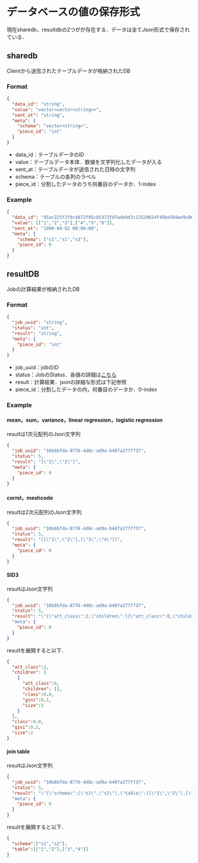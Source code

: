 # データベースの値の保存形式
現在sharedb，resultdbの2つがが存在する．データは全てJson形式で保存されている．
## sharedb
Clientから送信されたテーブルデータが格納されたDB
### Format
```Json
{
  "data_id": "string",
  "value": "vector<vector<string>>",
  "sent_at": "string",
  "meta": {
    "schema": "vector<string>",
    "piece_id": "int"
  }
}
```

- data_id：テーブルデータのID
- value：テーブルデータ本体．数値を文字列化したデータが入る
- sent_at：テーブルデータが送信された日時の文字列
- schema：テーブルの各列のラベル
- piece_id：分割したデータのうち何番目のデータか．1-index
### Example
```Json
{
  "data_id": "95ac225f2f9c4d72f95c85373fd7ade9d3c22520654f45be569ae9c06c801709",
  "value": [["1","2","3"],["4","5","6"]],
  "sent_at": "1996-04-02 00:00:00",
  "meta": {
    "schema": ["s1","s1","s3"],
    "piece_id": 0
  }
}
```

## resultDB
Jobの計算結果が格納されたDB
### Format
```Json
{
  "job_uuid": "string",
  "status": "int",
  "result": "string",
  "meta": {
    "piece_id": "int"
  }
}
```
- job_uuid：jobのID
- status：JobのStatus．各値の詳細は[こちら](https://github.com/acompany-develop/QuickMPC/blob/81548efe382797191f367b4125d177fc2f1d1b1c/proto/common_types/common_types.proto#L7-L13)
- result：計算結果．jsonの詳細な形式は下記参照
- piece_id：分割したデータの内，何番目のデータか．0-index
### Example
#### mean，sum，variance，linear regression，logistic regression
resultは1次元配列のJson文字列
```Json
{
  "job_uuid": "10b6bfda-8776-4d8c-ad9a-b40fa277ff37",
  "status": 5,
  "result": "[\"1\",\"2\"]",
  "meta": {
    "piece_id": 0
  }
}
```
#### correl，meshcode
resultは2次元配列のJson文字列
```Json
{
  "job_uuid": "10b6bfda-8776-4d8c-ad9a-b40fa277ff37",
  "status": 5,
  "result": "[[\"1\",\"2\"],[\"3\",\"4\"]]",
  "meta": {
    "piece_id": 0
  }
}
```
#### SID3
resultはJson文字列
```Json
{
  "job_uuid": "10b6bfda-8776-4d8c-ad9a-b40fa277ff37",
  "status": 5,
  "result": "\"{\"att_class\":2,\"children\":[{\"att_class\":0,\"children\":[],\"class\":0.0,\"gini\":0.1,\"size\":3}],\"class\":0.0,\"gini\":0.2,\"size\":2}\""
  "meta": {
    "piece_id": 0
  }
}

```

resultを展開すると以下．
```Json
{
  "att_class":2,
  "children": [
    {
      "att_class":0,
      "children": [],
      "class":0.0,
      "gini":0.1,
      "size":3
    }
  ],
  "class":0.0,
  "gini":0.2,
  "size":2
}
```

#### join table
resultはJson文字列
```Json
{
  "job_uuid": "10b6bfda-8776-4d8c-ad9a-b40fa277ff37",
  "status": 5,
  "result": "\"{\"schema\":[\"s1\",\"s2\"],\"table\":[[\"1\",\"2\"],[\"3\",\"4\"]]}\""
  "meta": {
    "piece_id": 0
  }
}
```
resultを展開すると以下．
```Json
{
  "schema":["s1","s2"],
  "table":[["1","2"],["3","4"]]
}
```
